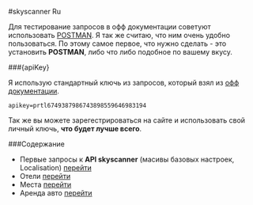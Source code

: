 #skyscanner Ru

Для тестирование запросов в офф документации советуют использовать [POSTMAN](https://chrome.google.com/webstore/detail/postman/fhbjgbiflinjbdggehcddcbncdddomop).
Я так же считаю, что ним очень удобно пользоваться. По этому самое первое, что нужно сделать - это установить **POSTMAN**, либо что либо подобное по вашему вкусу.

###{apiKey}

Я использую стандартный ключь из запросов, который взял из [офф документации](https://skyscanner.github.io/slate/).
```
apikey=prtl6749387986743898559646983194
```
Так же вы можете зарегестрироваться на сайте и использовать свой  личный ключь, **что будет лучше всего**.

###Содержание

* Первые запросы к **API skyscanner** (масивы базовых настроек, Localisation) [перейти](https://github.com/tolyaganzin/skyscanner-RU/blob/master/base.md)
* Отели [перейти](https://github.com/tolyaganzin/skyscanner-RU/blob/master/hotels.md)
* Места [перейти](https://github.com/tolyaganzin/skyscanner-RU/blob/master/places.md)
* Аренда авто [перейти](https://github.com/tolyaganzin/skyscanner-RU/blob/master/carHire.md)
